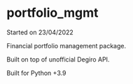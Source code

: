 # portfolio_mgmt
Started on 23/04/2022

Financial portfolio management package. 

Built on top of unofficial Degiro API.

Built for Python +3.9
